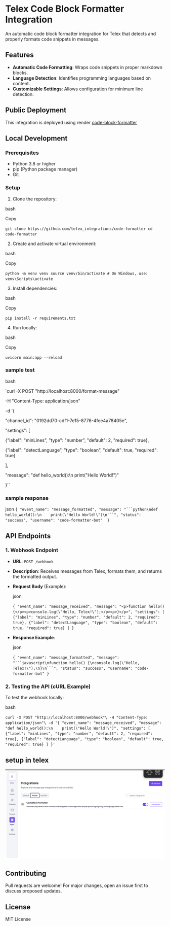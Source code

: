 # Telex Code Block Formatter Integration

An automatic code block formatter integration for Telex that detects and properly formats code snippets in messages.

## Features
- **Automatic Code Formatting**: Wraps code snippets in proper markdown blocks.
- **Language Detection**: Identifies programming languages based on content.
- **Customizable Settings**: Allows configuration for minimum line detection.

## Public Deployment
This integration is deployed using render [code-block-formatter](https://telex-code-block-formatter.onrender.com)

## Local Development

### Prerequisites

-   Python 3.8 or higher
-   pip (Python package manager)
-   Git

### Setup

1.  Clone the repository:

bash

Copy

`git clone https://github.com/telex_integrations/code-formatter cd code-formatter`

2.  Create and activate virtual environment:

bash

Copy

`python -m venv venv source venv/bin/activate # On Windows, use: venv\Scripts\activate`

3.  Install dependencies:

bash

Copy

`pip install -r requirements.txt`

4.  Run locally:

bash

Copy

`uvicorn main:app --reload`

### sample test
bash

`curl -X POST "http://localhost:8000/format-message"

 -H "Content-Type: application/json"

 -d '{

 "channel_id": "0192dd70-cdf1-7e15-8776-4fee4a78405e",

 "settings": [

 {"label": "minLines", "type": "number", "default": 2, "required": true},

 {"label": "detectLanguage", "type": "boolean", "default": true, "required": true}

 ],

 "message": "def hello_world():\n print(\"Hello World!\")"

 }'`

### sample response
json
`{
"event_name": "message_formatted",
  "message": "```python\ndef hello_world():\n    print(\"Hello World!\")\n```",
  "status": "success",
  "username": "code-formatter-bot" 
}`


API Endpoints
-------------

### 1\. **Webhook Endpoint**

-   **URL**: `POST /webhook`
-   **Description**: Receives messages from Telex, formats them, and returns the formatted output.
-   **Request Body** (Example):

    json

    `{
      "event_name": "message_received",
      "message": "<p>function hello() {</p><p>console.log(\"Hello, Telex!\");</p><p>}</p>",
      "settings": [
        {"label": "minLines", "type": "number", "default": 2, "required": true},
        {"label": "detectLanguage", "type": "boolean", "default": true, "required": true}
      ]
    }`

-   **Response Example**:

    json

    `{
      "event_name": "message_formatted",
      "message": "```javascript\nfunction hello() {\nconsole.log(\"Hello, Telex!\");\n}\n```",
      "status": "success",
      "username": "code-formatter-bot"
    }`

### 2\. **Testing the API (cURL Example)**

To test the webhook locally:

bash

`curl -X POST "http://localhost:8000/webhook"\
     -H "Content-Type: application/json"\
     -d '{
       "event_name": "message_received",
       "message": "def hello_world():\n    print(\"Hello World!\")",
       "settings": [
         {"label": "minLines", "type": "number", "default": 2, "required": true},
         {"label": "detectLanguage", "type": "boolean", "default": true, "required": true}
       ]
     }'`

## setup in telex
![Setup Screenshot](screenshots/setup.png)

Contributing
------------

Pull requests are welcome! For major changes, open an issue first to discuss proposed updates.

License
-------

MIT License